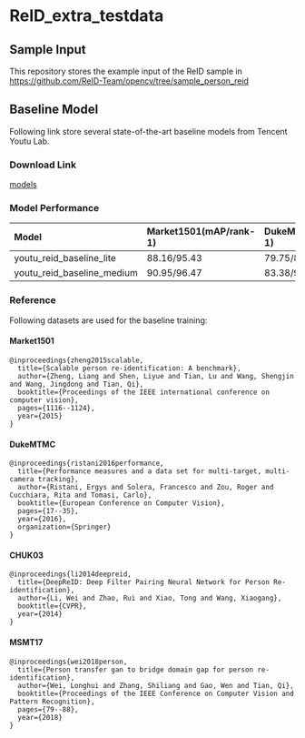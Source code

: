 # ReID_extra_testdata
## Sample Input
This repository stores the example input of the ReID sample in https://github.com/ReID-Team/opencv/tree/sample_person_reid

## Baseline Model
Following link store several state-of-the-art baseline models from Tencent Youtu Lab.

### Download Link
[models](https://drive.google.com/drive/folders/1wFGcuolSzX3_PqNKb4BAV3DNac7tYpc2?usp=sharing)

### Model Performance
|Model | Market1501(mAP/rank-1) | DukeMTMC(mAP/rank-1) | MSMT17(mAP/rank-1)|
| :--- | :--- | :--- | :--- |
|youtu_reid_baseline_lite   |88.16/95.43|79.75/89.05 |58.82/80.81| 
|youtu_reid_baseline_medium |90.95/96.47|83.38/91.56 |65.30/85.08| 

### Reference
Following datasets are used for the baseline training:

#### Market1501
```
@inproceedings{zheng2015scalable,
  title={Scalable person re-identification: A benchmark},
  author={Zheng, Liang and Shen, Liyue and Tian, Lu and Wang, Shengjin and Wang, Jingdong and Tian, Qi},
  booktitle={Proceedings of the IEEE international conference on computer vision},
  pages={1116--1124},
  year={2015}
}
```
#### DukeMTMC
```
@inproceedings{ristani2016performance,
  title={Performance measures and a data set for multi-target, multi-camera tracking},
  author={Ristani, Ergys and Solera, Francesco and Zou, Roger and Cucchiara, Rita and Tomasi, Carlo},
  booktitle={European Conference on Computer Vision},
  pages={17--35},
  year={2016},
  organization={Springer}
}
```

#### CHUK03
```
@inproceedings{li2014deepreid,
  title={DeepReID: Deep Filter Pairing Neural Network for Person Re-identification},
  author={Li, Wei and Zhao, Rui and Xiao, Tong and Wang, Xiaogang},
  booktitle={CVPR},
  year={2014}
}
```
#### MSMT17
```
@inproceedings{wei2018person,
  title={Person transfer gan to bridge domain gap for person re-identification},
  author={Wei, Longhui and Zhang, Shiliang and Gao, Wen and Tian, Qi},
  booktitle={Proceedings of the IEEE Conference on Computer Vision and Pattern Recognition},
  pages={79--88},
  year={2018}
}
```
